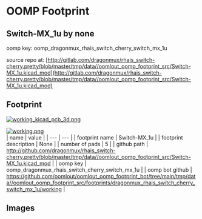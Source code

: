 # OOMP Footprint  
## Switch-MX_1u  by none  
  
oomp key: oomp_dragonmux_rhais_switch_cherry_switch_mx_1u  
  
source repo at: [http://gitlab.com/dragonmux/rhais_switch-cherry.pretty/blob/master/tmp/data//oomlout_oomp_footprint_src/Switch-MX_1u.kicad_mod](http://gitlab.com/dragonmux/rhais_switch-cherry.pretty/blob/master/tmp/data//oomlout_oomp_footprint_src/Switch-MX_1u.kicad_mod)  
## Footprint  
  
[![working_kicad_pcb_3d.png](working_kicad_pcb_3d_600.png)](working_kicad_pcb_3d.png)  
  
[![working.png](working_600.png)](working.png)  
| name | value | 
| --- | --- | 
| footprint name | Switch-MX_1u | 
| footprint description | None | 
| number of pads | 5 | 
| github path | http://github.com/dragonmux/rhais_switch-cherry.pretty/blob/master/tmp/data//oomlout_oomp_footprint_src/Switch-MX_1u.kicad_mod | 
| oomp key | oomp_dragonmux_rhais_switch_cherry_switch_mx_1u | 
| oomp bot github | https://github.com/oomlout/oomlout_oomp_footprint_bot/tree/main/tmp/data//oomlout_oomp_footprint_src/footprints/dragonmux_rhais_switch_cherry_switch_mx_1u/working | 
## Images  
